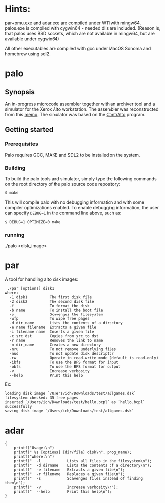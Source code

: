 # Hints:

par+pmu.exe and adar.exe are compiled under W11 with mingw64. palos.exe is compiled with cygwin64 - needed dlls are included.
(Reason is, that palos uses BSD sockets, which are not available in mingw64, but are available under cygwin64)

All other executables are compiled with gcc under MacOS Sonoma and homebrew using sdl2.

# palo

## Synopsis

An in-progress microcode assembler together with an archiver tool and a simulator for the Xerox Alto workstation. The assembler was reconstructed from this [memo](http://www.bitsavers.org/pdf/xerox/alto/memos_1974/Alto_Microassembler_Aug74.pdf). The simulator was based on the [ContrAlto](https://github.com/livingcomputermuseum/ContrAlto) program.

## Getting started

### Prerequisites

Palo requires GCC, MAKE and SDL2 to be installed on the system.

### Building

To build the palo tools and simulator, simply type the following commands on the root directory of the palo source code repository:

```sh
$ make
```

This will compile palo with no debugging information and with some compiler optimizations enabled. To enable debugging information, the user can specify `DEBUG=1` in the command line above, such as:

```sh
$ DEBUG=1 OPTIMIZE=0 make
```
### running

./palo <disk_image>

# par

A tool for handling alto disk images:

```Usage:
 ./par [options] disk1
where:
  -1 disk1          The first disk file
  -2 disk2          The second disk file
  -f                To format the disk
  -b name           To install the boot file
  -s                Scavenges the filesystem
  -wfp              To wipe free pages
  -d dir_name       Lists the contents of a directory
  -e name filename  Extracts a given file
  -i filename name  Inserts a given file
  -c src dst        Copies from src to dst
  -r name           Removes the link to name
  -m dir_name       Creates a new directory
  -nru              To not remove underlying files
  -nud              To not update disk descriptor
  -rw               Operate in read-write mode (default is read-only)
  -ibfs             To use the BFS format for input
  -obfs             To use the BFS format for output
  -v                Increase verbosity
  --help            Print this help
```
Ex:
```ichs-iMac:src ich$ ./par -1 $HOME/Downloads/test/allgames.dsk -i $HOME/Downloads/test/hello.bcpl hello.bcpl -rw
loading disk image `/Users/ich/Downloads/test/allgames.dsk`
filesystem checked: 35 free pages
inserted `/Users/ich/Downloads/test/hello.bcpl` as `hello.bcpl` successfully
saving disk image `/Users/ich/Downloads/test/allgames.dsk`
```

# adar

```void usage(const char *prog_name)
{
    printf("Usage:\n");
    printf(" %s [options] [dir/file] disk\n", prog_name);
    printf("where:\n");
    printf("  -l            Lists all files in the filesystem\n");
    printf("  -d dirname    Lists the contents of a directory\n");
    printf("  -e filename   Extracts a given file\n");
    printf("  -r filename   Replaces a given file\n");
    printf("  -s            Scavenges files instead of finding them\n");
    printf("  -v            Increase verbosity\n");
    printf("  --help        Print this help\n");
}
```
